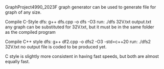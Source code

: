 GraphProject4990_2023F
graph generator can be used to generate file for graph of any size.


Compile C-Style dfs:
g++ dfs.cpp -o dfs -O3
run:
./dfs 32V.txt output.txt
any graph can be substituted for 32V.txt, but it must be in the same folder as the compiled program

Compile C++ style dfs:
g++ df2.cpp -o dfs2 -O3 -std=c++20
run:
./dfs2 32V.txt
no output file is coded to be produced yet.

C style is slightly more consistent in having fast speeds, but both are almost equally fast.
